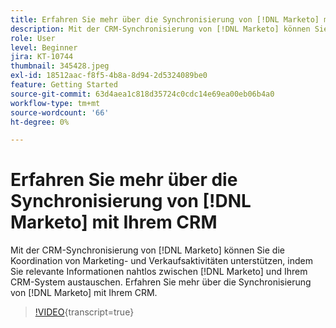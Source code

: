 ```yaml
---
title: Erfahren Sie mehr über die Synchronisierung von [!DNL Marketo] mit Ihrem CRM
description: Mit der CRM-Synchronisierung von [!DNL Marketo] können Sie die Koordination von Marketing- und Verkaufsaktivitäten unterstützen, indem Sie relevante Informationen nahtlos zwischen [!DNL Marketo] und Ihrem CRM-System austauschen. Erfahren Sie mehr über die Synchronisierung von [!DNL Marketo] mit Ihrem CRM.
role: User
level: Beginner
jira: KT-10744
thumbnail: 345428.jpeg
exl-id: 18512aac-f8f5-4b8a-8d94-2d5324089be0
feature: Getting Started
source-git-commit: 63d4aea1c818d35724c0cdc14e69ea00eb06b4a0
workflow-type: tm+mt
source-wordcount: '66'
ht-degree: 0%

---
```


# Erfahren Sie mehr über die Synchronisierung von [!DNL Marketo] mit Ihrem CRM

Mit der CRM-Synchronisierung von [!DNL Marketo] können Sie die Koordination von Marketing- und Verkaufsaktivitäten unterstützen, indem Sie relevante Informationen nahtlos zwischen [!DNL Marketo] und Ihrem CRM-System austauschen. Erfahren Sie mehr über die Synchronisierung von [!DNL Marketo] mit Ihrem CRM.

>[!VIDEO](https://video.tv.adobe.com/v/345428/?quality=12&learn=on){transcript=true}
